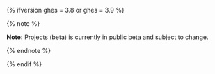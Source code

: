 {% ifversion ghes = 3.8 or ghes = 3.9 %}

{% note %}

**Note:** Projects (beta) is currently in public beta and subject to change.

{% endnote %}

{% endif %}
